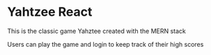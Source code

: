 # Yahtzee React

This is the classic game Yahztee created with the MERN stack

Users can play the game and login to keep track of their high scores

